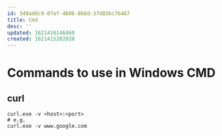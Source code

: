 ```yaml
---
id: 349ad6c9-07ef-4606-860d-37d83bc76467
title: Cmd
desc: ''
updated: 1621416146469
created: 1621415282020
---
```


# Commands to use in Windows CMD


## curl
```
curl.exe -v <host>:<port>
# e.g. 
curl.exe -v www.google.com
```